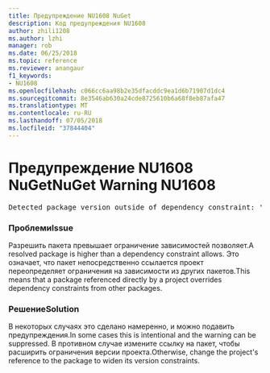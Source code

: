 ```yaml
---
title: Предупреждение NU1608 NuGet
description: Код предупреждения NU1608
author: zhili1208
ms.author: lzhi
manager: rob
ms.date: 06/25/2018
ms.topic: reference
ms.reviewer: anangaur
f1_keywords:
- NU1608
ms.openlocfilehash: c066cc6aa98b2e35dfacddc9ea1d6b71907d1dc4
ms.sourcegitcommit: 8e3546ab630a24cde8725610b6a68f8eb87afa47
ms.translationtype: MT
ms.contentlocale: ru-RU
ms.lasthandoff: 07/05/2018
ms.locfileid: "37844404"
---
```

# <a name="nuget-warning-nu1608"></a><span data-ttu-id="bfdc4-103">Предупреждение NU1608 NuGet</span><span class="sxs-lookup"><span data-stu-id="bfdc4-103">NuGet Warning NU1608</span></span>

<pre>Detected package version outside of dependency constraint: 'PackageA' 1.0.0 requires 'PackageB' (= 1.0.0) but version 'PackageB' 2.0.0 was resolved.</pre>

### <a name="issue"></a><span data-ttu-id="bfdc4-104">Проблеми</span><span class="sxs-lookup"><span data-stu-id="bfdc4-104">Issue</span></span>
<span data-ttu-id="bfdc4-105">Разрешить пакета превышает ограничение зависимостей позволяет.</span><span class="sxs-lookup"><span data-stu-id="bfdc4-105">A resolved package is higher than a dependency constraint allows.</span></span> <span data-ttu-id="bfdc4-106">Это означает, что пакет непосредственно ссылается проект переопределяет ограничения на зависимости из других пакетов.</span><span class="sxs-lookup"><span data-stu-id="bfdc4-106">This means that a package referenced directly by a project overrides dependency constraints from other packages.</span></span>

### <a name="solution"></a><span data-ttu-id="bfdc4-107">Решение</span><span class="sxs-lookup"><span data-stu-id="bfdc4-107">Solution</span></span>
<span data-ttu-id="bfdc4-108">В некоторых случаях это сделано намеренно, и можно подавить предупреждения.</span><span class="sxs-lookup"><span data-stu-id="bfdc4-108">In some cases this is intentional and the warning can be suppressed.</span></span> <span data-ttu-id="bfdc4-109">В противном случае измените ссылку на пакет, чтобы расширить ограничения версии проекта.</span><span class="sxs-lookup"><span data-stu-id="bfdc4-109">Otherwise, change the project's reference to the package to widen its version constraints.</span></span>